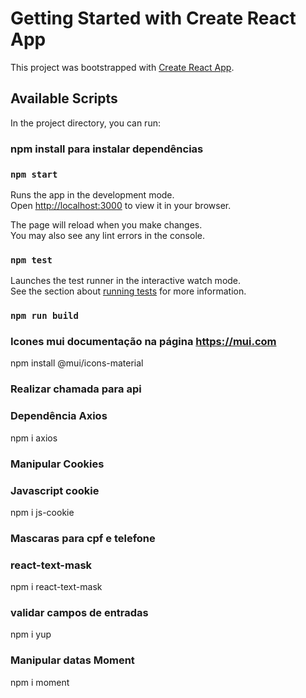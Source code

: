# Getting Started with Create React App

This project was bootstrapped with [Create React App](https://github.com/facebook/create-react-app).

## Available Scripts

In the project directory, you can run:

### npm install para instalar dependências

### `npm start`

Runs the app in the development mode.\
Open [http://localhost:3000](http://localhost:3000) to view it in your browser.

The page will reload when you make changes.\
You may also see any lint errors in the console.

### `npm test`

Launches the test runner in the interactive watch mode.\
See the section about [running tests](https://facebook.github.io/create-react-app/docs/running-tests) for more information.

### `npm run build`
### Icones mui documentação na página https://mui.com
npm install @mui/icons-material

### Realizar chamada para api 
### Dependência Axios
npm i axios

### Manipular Cookies
### Javascript cookie
npm i js-cookie

### Mascaras para cpf e telefone
### react-text-mask
npm i react-text-mask

### validar campos de entradas
npm i yup

### Manipular datas Moment
npm i moment
